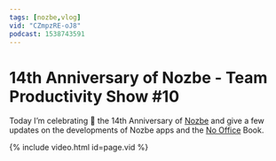 ```yaml
---
tags: [nozbe,vlog]
vid: "CZmpzRE-oJ8"
podcast: 1538743591
---
```


# 14th Anniversary of Nozbe - Team Productivity Show #10

Today I’m celebrating 🥳 the 14th Anniversary of [Nozbe][n] and give a few updates on the developments of Nozbe apps and the [No Office](/nooffice) Book.

{% include video.html id=page.vid %}

<!--More-->



<!--podcast: 1538743591-->

[n]: https://michael.gratis/nozbe
[np]: https://michael.gratis/nozbepersonal